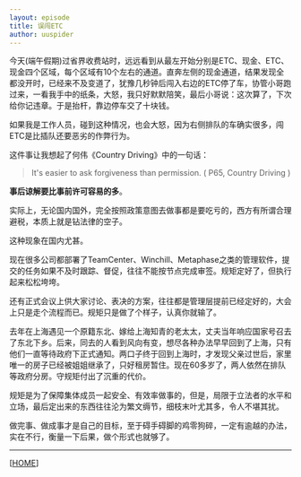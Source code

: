 ```yaml
---
layout: episode
title: 误闯ETC
author: uuspider
---
```

今天(端午假期)过省界收费站时，远远看到从最左开始分别是ETC、现金、ETC、现金四个区域，每个区域有10个左右的通道。直奔左侧的现金通道，结果发现全都没开时，已经来不及变道了，犹豫几秒钟后闯入右边的ETC停了车，协管小哥跑过来，一看我手中的纸条，大怒，我只好默默陪笑，最后小哥说：这次算了，下次给你记违章。于是抬杆，靠边停车交了十块钱。

如果我是工作人员，碰到这种情况，也会大怒，因为右侧排队的车确实很多，闯ETC是比插队还要恶劣的作弊行为。

这件事让我想起了何伟《Country Driving》中的一句话：

>It's easier to ask forgiveness than permission.  ( P65, Country Driving )

**事后谅解要比事前许可容易的多**。

实际上，无论国内国外，完全按照政策意图去做事都是要吃亏的，西方有所谓合理避税，本质上就是钻法律的空子。

这种现象在国内尤甚。

现在很多公司都部署了TeamCenter、Winchill、Metaphase之类的管理软件，提交的任务如果不及时跟踪、督促，往往不能按节点完成审签。规矩定好了，但执行起来松松垮垮。

还有正式会议上供大家讨论、表决的方案，往往都是管理层提前已经定好的，大会上只是走个流程而已。规矩只是做了个样子，认真你就输了。

去年在上海遇见一个原籍东北、嫁给上海知青的老太太，丈夫当年响应国家号召去了东北下乡。后来，同去的人看到风向有变，想尽各种办法早早回到了上海，只有他们一直等待政府下正式通知。两口子终于回到上海时，才发现父亲过世后，家里唯一的房子已经被姐姐继承了，只好租房暂住。现在60多岁了，两人依然在排队等政府分房。守规矩付出了沉重的代价。

规矩是为了保障集体成员一起安全、有效率做事的，但是，局限于立法者的水平和立场，最后定出来的东西往往沦为繁文缛节，细枝末叶尤其多，令人不堪其扰。

做完事、做成事才是自己的目标，至于碍手碍脚的鸡零狗碎，一定有逾越的办法，实在不行，衡量一下后果，做个形式也就够了。

***

[[HOME][episode]]

[episode]:http://about.uuspider.com/2019/06/02/episodeindex.html
